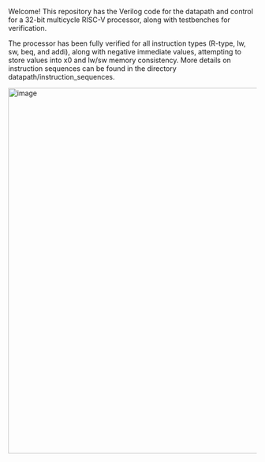 Welcome! This repository has the Verilog code for the datapath and control for a 32-bit multicycle RISC-V processor, along with testbenches for verification.

The processor has been fully verified for all instruction types (R-type, lw, sw, beq, and addi), along with negative immediate values, attempting to store values into x0 and lw/sw memory consistency. More details on instruction sequences can be found in the directory datapath/instruction_sequences.

<img width="850" height="742" alt="image" src="https://github.com/user-attachments/assets/14a16767-7ccf-4a3f-a271-d985df8ae3e4" />

